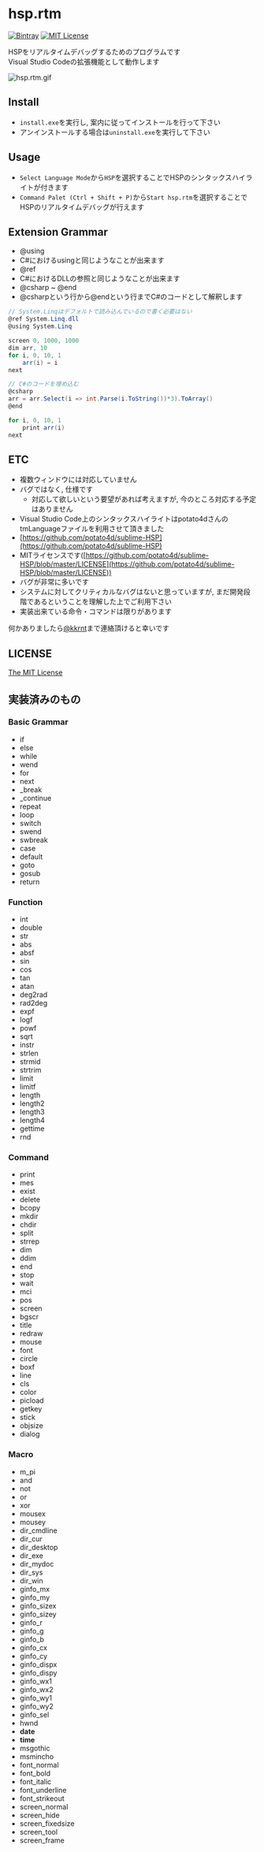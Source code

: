 # hsp.rtm
[![Bintray](https://img.shields.io/badge/Download-0.5.1-green.svg)](https://github.com/kkrnt/hsp.rtm/releases/download/v0.5.1/hsp.rtm_v0.5.1.zip) [![MIT License](http://img.shields.io/badge/license-MIT-blue.svg?style=flat)](https://github.com/kkrnt/hsp.rtm/blob/master/LICENSE)  

HSPをリアルタイムデバッグするためのプログラムです  
Visual Studio Codeの拡張機能として動作します

![hsp.rtm.gif](media/hsp.rtm.gif)

## Install
- ```install.exe```を実行し, 案内に従ってインストールを行って下さい
- アンインストールする場合は```uninstall.exe```を実行して下さい

## Usage
- ```Select Language Mode```から```HSP```を選択することでHSPのシンタックスハイライトが付きます
- ```Command Palet (Ctrl + Shift + P)```から```Start hsp.rtm```を選択することでHSPのリアルタイムデバッグが行えます
 
## Extension Grammar
- @using
 - C#におけるusingと同じようなことが出来ます
- @ref
 - C#におけるDLLの参照と同じようなことが出来ます
- @csharp ~ @end
 - @csharpという行から@endという行までC#のコードとして解釈します

```csharp
// System.Linqはデフォルトで読み込んでいるので書く必要はない
@ref System.Linq.dll
@using System.Linq

screen 0, 1000, 1000
dim arr, 10
for i, 0, 10, 1
    arr(i) = i
next

// C#のコードを埋め込む
@csharp
arr = arr.Select(i => int.Parse(i.ToString())*3).ToArray()
@end

for i, 0, 10, 1
    print arr(i)
next
```

## ETC
- 複数ウィンドウには対応していません
 - バグではなく, 仕様です
   - 対応して欲しいという要望があれば考えますが, 今のところ対応する予定はありません
- Visual Studio Code上のシンタックスハイライトはpotato4dさんのtmLanguageファイルを利用させて頂きました
 - [https://github.com/potato4d/sublime-HSP](https://github.com/potato4d/sublime-HSP)
 - MITライセンスです([https://github.com/potato4d/sublime-HSP/blob/master/LICENSE](https://github.com/potato4d/sublime-HSP/blob/master/LICENSE))
- バグが非常に多いです  
 - システムに対してクリティカルなバグはないと思っていますが, まだ開発段階であるということを理解した上でご利用下さい
- 実装出来ている命令・コマンドは限りがあります

何かありましたら[@kkrnt](https://twitter.com/kkrnt)まで連絡頂けると幸いです

## LICENSE
[The MIT License](https://github.com/kkrnt/hsp.rtm/blob/master/LICENSE)

## 実装済みのもの
### Basic Grammar
- if
- else
- while
- wend
- for
- next
- _break
- _continue
- repeat
- loop
- switch
- swend
- swbreak
- case
- default
- goto
- gosub
- return

### Function
- int
- double
- str
- abs
- absf
- sin
- cos
- tan
- atan
- deg2rad
- rad2deg
- expf
- logf
- powf
- sqrt
- instr
- strlen
- strmid
- strtrim
- limit
- limitf
- length
- length2
- length3
- length4
- gettime
- rnd

### Command
- print
- mes
- exist
- delete
- bcopy
- mkdir
- chdir
- split
- strrep
- dim
- ddim
- end
- stop
- wait
- mci
- pos
- screen
- bgscr
- title
- redraw
- mouse
- font
- circle
- boxf
- line
- cls
- color
- picload
- getkey
- stick
- objsize
- dialog

### Macro
- m_pi
- and
- not
- or
- xor
- mousex
- mousey
- dir_cmdline
- dir_cur
- dir_desktop
- dir_exe
- dir_mydoc
- dir_sys
- dir_win
- ginfo_mx
- ginfo_my
- ginfo_sizex
- ginfo_sizey
- ginfo_r
- ginfo_g
- ginfo_b
- ginfo_cx
- ginfo_cy
- ginfo_dispx
- ginfo_dispy
- ginfo_wx1
- ginfo_wx2
- ginfo_wy1
- ginfo_wy2
- ginfo_sel
- hwnd
- __date__
- __time__
- msgothic
- msmincho
- font_normal
- font_bold
- font_italic
- font_underline
- font_strikeout
- screen_normal
- screen_hide
- screen_fixedsize
- screen_tool
- screen_frame